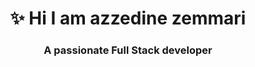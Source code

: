 <h1 align="center">✨ Hi I am azzedine zemmari
<h3 align="center">A passionate Full Stack developer</h3>




